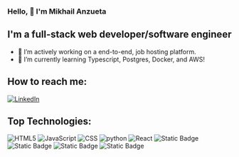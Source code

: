 ### Hello, 👋 I'm Mikhail Anzueta
## I'm a full-stack web developer/software engineer

- 🔭 I’m actively working on a end-to-end, job hosting platform.
- 🌱 I’m currently learning Typescript, Postgres, Docker, and AWS!
## How to reach me:
[![LinkedIn](https://img.shields.io/badge/LinkedIn-0077B5?style=for-the-badge&logo=linkedin&logoColor=white)](https://www.linkedin.com/in/mikhail-anzueta/) 
  

## Top Technologies:
![HTML5](https://img.shields.io/badge/html5-%23E34F26.svg?style=for-the-badge&logo=html5&logoColor=white)
![JavaScript](https://img.shields.io/badge/JavaScript-F7DF1E?style=for-the-badge&logo=javascript&logoColor=white)
![CSS](https://img.shields.io/badge/CSS-1572B6?&style=for-the-badge&logo=css3&logoColor=white)
![python](https://img.shields.io/badge/python-%23E34F26.svg?style=for-the-badge&logo=python&logoColor=white)
![React](https://img.shields.io/badge/React-61DAFB?style=for-the-badge&logo=react&logoColor=white)
![Static Badge](https://img.shields.io/badge/MongoDB-000?style=for-the-badge&logo=MongoDB&logoColor=green)
![Static Badge](https://img.shields.io/badge/Node.js-000?style=for-the-badge&logo=Node.js&logoColor=green)
![Static Badge](https://img.shields.io/badge/Node.js-000?style=for-the-badge&logo=Typescript&logoColor=blue)
![Static Badge](https://img.shields.io/badge/Node.js-000?style=for-the-badge&logo=Postgres&logoColor=red)
